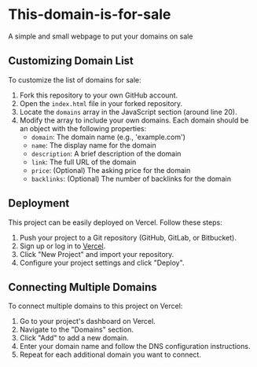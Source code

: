 # This-domain-is-for-sale
A simple and small webpage to put your domains on sale

## Customizing Domain List

To customize the list of domains for sale:

1. Fork this repository to your own GitHub account.
2. Open the `index.html` file in your forked repository.
3. Locate the `domains` array in the JavaScript section (around line 20).
4. Modify the array to include your own domains. Each domain should be an object with the following properties:
   - `domain`: The domain name (e.g., 'example.com')
   - `name`: The display name for the domain
   - `description`: A brief description of the domain
   - `link`: The full URL of the domain
   - `price`: (Optional) The asking price for the domain
   - `backlinks`: (Optional) The number of backlinks for the domain

## Deployment

This project can be easily deployed on Vercel. Follow these steps:

1. Push your project to a Git repository (GitHub, GitLab, or Bitbucket).
2. Sign up or log in to [Vercel](https://vercel.com).
3. Click "New Project" and import your repository.
4. Configure your project settings and click "Deploy".

## Connecting Multiple Domains

To connect multiple domains to this project on Vercel:

1. Go to your project's dashboard on Vercel.
2. Navigate to the "Domains" section.
3. Click "Add" to add a new domain.
4. Enter your domain name and follow the DNS configuration instructions.
5. Repeat for each additional domain you want to connect.